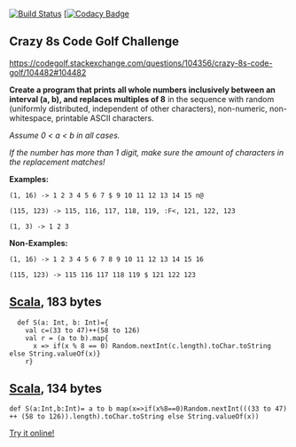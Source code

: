 [![Build Status](https://travis-ci.com/firephil/Crazy8s-scala-2.13.5.svg?branch=master)](https://travis-ci.com/firephil/Crazy8s-scala-2.13.5)
[[![Codacy Badge](https://app.codacy.com/project/badge/Grade/a6208792dbfa426db7d9dfae796fe247)](https://www.codacy.com/gh/firephil/Crazy8s-scala-2.13.5/dashboard?utm_source=github.com&amp;utm_medium=referral&amp;utm_content=firephil/Crazy8s-scala-2.13.5&amp;utm_campaign=Badge_Grade)
## Crazy 8s Code Golf Challenge

https://codegolf.stackexchange.com/questions/104356/crazy-8s-code-golf/104482#104482

**Create a program that prints all whole numbers inclusively between an interval (a, b), and replaces multiples of 8**
in the sequence with random (uniformly distributed, independent of other characters), non-numeric,
non-whitespace, printable ASCII characters.

*Assume 0 < a < b in all cases.*

*If the number has more than 1 digit, make sure the amount of characters in the replacement matches!*

**Examples:**

`(1, 16) -> 1 2 3 4 5 6 7 $ 9 10 11 12 13 14 15 n@`

`(115, 123) -> 115, 116, 117, 118, 119, :F<, 121, 122, 123`

`(1, 3) -> 1 2 3`

**Non-Examples:**

`(1, 16) -> 1 2 3 4 5 6 7 8 9 10 11 12 13 14 15 16`

`(115, 123) -> 115 116 117 118 119 $ 121 122 123`

## [Scala], 183 bytes

<!-- language-all: lang-scala -->

      def S(a: Int, b: Int)={
        val c=(33 to 47)++(58 to 126)
        val r = (a to b).map{
          x => if(x % 8 == 0) Random.nextInt(c.length).toChar.toString else String.valueOf(x)}
        r}

## [Scala], 134 bytes

<!-- language-all: lang-scala -->

    def S(a:Int,b:Int)= a to b map(x=>if(x%8==0)Random.nextInt(((33 to 47) ++ (58 to 126)).length).toChar.toString else String.valueOf(x))

[Try it online!][TIO-km6lw4uh]

[Scala]: http://www.scala-lang.org/
[TIO-km6lw4uh]: https://tio.run/##VY/dSsQwEIXv8xRzI0zYJXStP4tQQb0SFME@wbSd7kbSJDRTKYjPXhP2ypuZOcM5H5zUk6PNTjHMAqkI0wfnuBcbvJkWoc6xebNJnpdx5Fn9sy5infkkP4RJKRW6r5yDd7IeeBX2Q4KnGH8UwDbwCC3Sw6uXfVemboBAAnQwUcS1ebQjrlfHpqn0BWh8ZmQjItZ1cd7ca9jtAG@PRR2u77Q2jv1JztpIeDnTnFcrs/UnYJcYLrf5JrfwR6ZrvQHE/BNs8VDt66oESzetfrc/ "Scala – Try It Online"